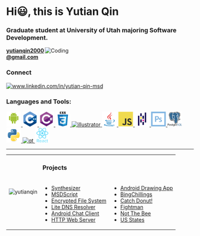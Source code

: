 <h1 align="left">Hi😃, this is Yutian Qin</h1>
<h3 align="left">Graduate student at University of Utah majoring Software Development.</h3>
<img align="right" alt="Coding" width="400" src="https://media.tenor.com/-UygBh3nnfEAAAAC/coding.gif">

**yutianqin2000@gmail.com**

<h3 align="left">Connect</h3>
<p align="left">
<a href="https://www.linkedin.com/in/yutian-qin-msd" target="blank"><img align="center" src="https://raw.githubusercontent.com/rahuldkjain/github-profile-readme-generator/master/src/images/icons/Social/linked-in-alt.svg" alt="www.linkedin.com/in/yutian-qin-msd" height="30" width="40" /></a>
</p>

<h3 align="left">Languages and Tools:</h3>
<p align="left"> <a href="https://developer.android.com" target="_blank" rel="noreferrer"> <img src="https://raw.githubusercontent.com/devicons/devicon/master/icons/android/android-original-wordmark.svg" alt="android" width="40" height="40"/> </a> <a href="https://www.w3schools.com/cpp/" target="_blank" rel="noreferrer"> <img src="https://raw.githubusercontent.com/devicons/devicon/master/icons/cplusplus/cplusplus-original.svg" alt="cplusplus" width="40" height="40"/> </a> <a href="https://www.w3schools.com/cs/" target="_blank" rel="noreferrer"> <img src="https://raw.githubusercontent.com/devicons/devicon/master/icons/csharp/csharp-original.svg" alt="csharp" width="40" height="40"/> </a> <a href="https://www.w3schools.com/css/" target="_blank" rel="noreferrer"> <img src="https://raw.githubusercontent.com/devicons/devicon/master/icons/css3/css3-original-wordmark.svg" alt="css3" width="40" height="40"/> </a> <a href="https://www.adobe.com/in/products/illustrator.html" target="_blank" rel="noreferrer"> <img src="https://www.vectorlogo.zone/logos/adobe_illustrator/adobe_illustrator-icon.svg" alt="illustrator" width="40" height="40"/> </a> <a href="https://www.java.com" target="_blank" rel="noreferrer"> <img src="https://raw.githubusercontent.com/devicons/devicon/master/icons/java/java-original.svg" alt="java" width="40" height="40"/> </a> <a href="https://developer.mozilla.org/en-US/docs/Web/JavaScript" target="_blank" rel="noreferrer"> <img src="https://raw.githubusercontent.com/devicons/devicon/master/icons/javascript/javascript-original.svg" alt="javascript" width="40" height="40"/> </a> <a href="https://pandas.pydata.org/" target="_blank" rel="noreferrer"> <img src="https://raw.githubusercontent.com/devicons/devicon/2ae2a900d2f041da66e950e4d48052658d850630/icons/pandas/pandas-original.svg" alt="pandas" width="40" height="40"/> </a> <a href="https://www.photoshop.com/en" target="_blank" rel="noreferrer"> <img src="https://raw.githubusercontent.com/devicons/devicon/master/icons/photoshop/photoshop-line.svg" alt="photoshop" width="40" height="40"/> </a> <a href="https://www.postgresql.org" target="_blank" rel="noreferrer"> <img src="https://raw.githubusercontent.com/devicons/devicon/master/icons/postgresql/postgresql-original-wordmark.svg" alt="postgresql" width="40" height="40"/> </a> <a href="https://www.python.org" target="_blank" rel="noreferrer"> <img src="https://raw.githubusercontent.com/devicons/devicon/master/icons/python/python-original.svg" alt="python" width="40" height="40"/> </a> <a href="https://www.qt.io/" target="_blank" rel="noreferrer"> <img src="https://upload.wikimedia.org/wikipedia/commons/0/0b/Qt_logo_2016.svg" alt="qt" width="40" height="40"/> </a> <a href="https://reactjs.org/" target="_blank" rel="noreferrer"> <img src="https://raw.githubusercontent.com/devicons/devicon/master/icons/react/react-original-wordmark.svg" alt="react" width="40" height="40"/> </a> </p>


<!-- <p>&nbsp;<img align="center" src="https://github-readme-stats.vercel.app/api?username=yutianqin&show_icons=true&locale=en" alt="yutianqin" /></p> -->

---

<table>
<tr>
    <td rowspan="2">

<img align="left" src="https://github-readme-stats.vercel.app/api/top-langs?username=yutianqin&show_icons=true&locale=en&layout=compact" alt="yutianqin" />
</td>
<td colspan="2">

<h3> Projects </h3>

</td>
</tr>
<tr>
<td>

- [Synthesizer](Synthesizer)
- [MSDScript](MSDScript)
- [Encrypted File System](Encrypted_Filesystem)
- [Lite DNS Resolver](lite_DNS_Resolver)
- [Android Chat Client](AndroidChatClient)
- [HTTP Web Server](HTTP_Web_Server)

</td>

<td>

- [Android Drawing App](AndroidDrawingProject)
- [BingChillings](BingChillings)
- [Catch Donut!](catching_donut)
- [Fightman](fighting_man_SFML)
- [Not The Bee](NotTheBee)
- [US States](us-states-game)

</td>
</tr>
</table>






<!-- <table>
<tr>
<td>

<img align="left" src="https://github-readme-stats.vercel.app/api/top-langs?username=yutianqin&show_icons=true&locale=en&layout=compact" alt="yutianqin" />

</td>


<td>

## Projects
- [MSDScript](MSDScript)
- [Synthesizer](Synthesizer)
- [AndroidChatClient](AndroidChatClient)
- [Encrypted_Filesystem](Encrypted_Filesystem)
- [lite_DNS_Resolver](lite_DNS_Resolver)
- [HTTP_Web_Server](HTTP_Web_Server)
</td>

<td>

- [Fightman](fighting_man_SFML)
- [Catch Donut!](catching_donut)
- [Not The Bee](NotTheBee)
- [US States](us-states-game)
- [BingChillings](BingChillings)
- [Android Drawing App](AndroidDrawingProject)

</td>

</tr>
</table> -->

